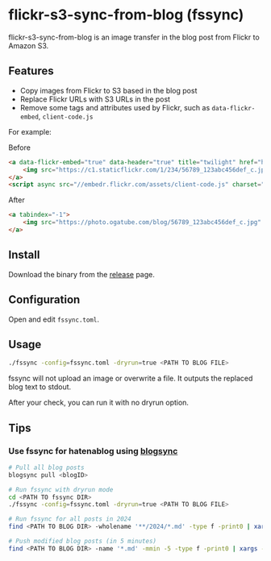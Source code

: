 # flickr-s3-sync-from-blog (fssync)

flickr-s3-sync-from-blog is an image transfer in the blog post from Flickr to Amazon S3.

## Features

- Copy images from Flickr to S3 based in the blog post
- Replace Flickr URLs with S3 URLs in the post
- Remove some tags and attributes used by Flickr, such as `data-flickr-embed`, `client-code.js`

For example:

Before 

```html
<a data-flickr-embed="true" data-header="true" title="twilight" href="https://www.flickr.com/photos/tsubasaogawa/123456789/in/dateposted-public/">
    <img src="https://c1.staticflickr.com/1/234/56789_123abc456def_c.jpg" alt="twilight" width="530" height="800" />
</a>
<script async src="//embedr.flickr.com/assets/client-code.js" charset="utf-8"></script>
```

After

```html
<a tabindex="-1">
    <img src="https://photo.ogatube.com/blog/56789_123abc456def_c.jpg" alt="twilight" width="530" height="800" />
</a>
```

## Install

Download the binary from the [release](https://github.com/tsubasaogawa/flickr-s3-sync-from-blog/releases) page.

## Configuration

Open and edit `fssync.toml`.

## Usage

```bash
./fssync -config=fssync.toml -dryrun=true <PATH TO BLOG FILE>
```

fssync will not upload an image or overwrite a file. It outputs the replaced blog text to stdout.

After your check, you can run it with no dryrun option.

## Tips

### Use fssync for hatenablog using [blogsync](https://github.com/x-motemen/blogsync)

```bash
# Pull all blog posts
blogsync pull <blogID>

# Run fssync with dryrun mode
cd <PATH TO fssync DIR>
./fssync -config=fssync.toml -dryrun=true <PATH TO BLOG FILE>

# Run fssync for all posts in 2024
find <PATH TO BLOG DIR> -wholename '**/2024/*.md' -type f -print0 | xargs -0 -n1 ./fssync -config=fssync.toml

# Push modified blog posts (in 5 minutes)
find <PATH TO BLOG DIR> -name '*.md' -mmin -5 -type f -print0 | xargs -0 -n1 blogsync push
```
